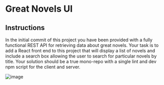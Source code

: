 # Great Novels UI

## Instructions
In the initial commit of this project you have been provided with a fully functional REST API for retrieving data about great novels. Your task is to add a React front end to this project that will display a list of novels and include a search box allowing the user to search for particular novels by title. Your solution should be a true mono-repo with a single lint and dev npm script for the client and server.

![image](page.gif) 
